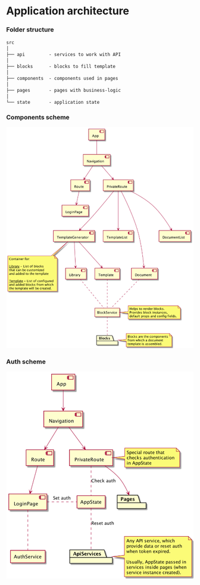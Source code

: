 # Application architecture

### Folder structure

```
src
│
├── api         - services to work with API
│
├── blocks      - blocks to fill template
│ 
├── components  - components used in pages
│
├── pages       - pages with business-logic
│
└── state       - application state
```

### Components scheme

![components_scheme](components_scheme.png)

### Auth scheme

![auth_scheme](auth_scheme.png)
